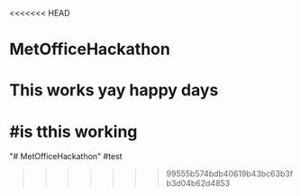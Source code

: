 <<<<<<< HEAD
# MetOfficeHackathon
# This works yay happy days
#is tthis working
=======
"# MetOfficeHackathon" 
#test
>>>>>>> 99555b574bdb40619b43bc63b3fb3d04b62d4853
